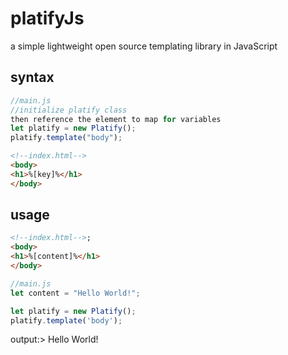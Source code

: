 # platifyJs
a simple lightweight open source templating library in JavaScript

## syntax
```JAVASCRIPT
//main.js
//initialize platify class
then reference the element to map for variables
let platify = new Platify();
platify.template("body");
```
```HTML
<!--index.html-->
<body>
<h1>%[key]%</h1>
</body>
```
## usage
```HTML
<!--index.html-->;
<body>
<h1>%[content]%</h1>
</body>
```
```JAVASCRIPT
//main.js
let content = "Hello World!";

let platify = new Platify();
platify.template('body');
```
output:>
Hello World!
